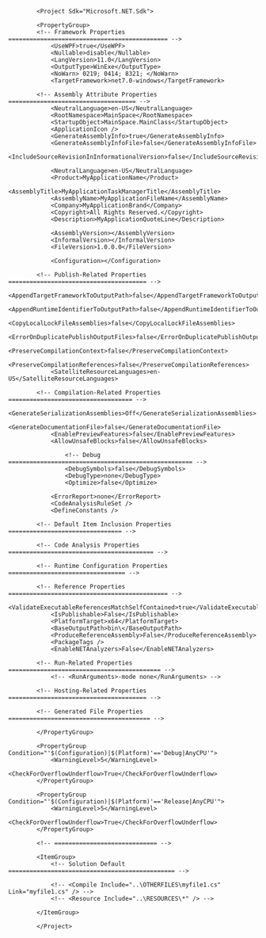             <Project Sdk="Microsoft.NET.Sdk">

            <PropertyGroup>
            <!-- Framework Properties ============================================= -->
                <UseWPF>true</UseWPF>
                <Nullable>disable</Nullable>
                <LangVersion>11.0</LangVersion>
                <OutputType>WinExe</OutputType>
                <NoWarn> 0219; 0414; 8321; </NoWarn>
                <TargetFramework>net7.0-windows</TargetFramework>

            <!-- Assembly Attribute Properties ==================================== -->
                <NeutralLanguage>en-US</NeutralLanguage>
                <RootNamespace>MainSpace</RootNamespace>
                <StartupObject>MainSpace.MainClass</StartupObject>
                <ApplicationIcon />
                <GenerateAssemblyInfo>true</GenerateAssemblyInfo>
                <GenerateAssemblyInfoFile>false</GenerateAssemblyInfoFile>
                <IncludeSourceRevisionInInformationalVersion>false</IncludeSourceRevisionInInformationalVersion>

                <NeutralLanguage>en-US</NeutralLanguage>
                <Product>MyApplicationName</Product>
                <AssemblyTitle>MyApplicationTaskManagerTitle</AssemblyTitle>
                <AssemblyName>MyApplicationFileName</AssemblyName>
                <Company>MyApplicationBrand</Company>
                <Copyright>All Rights Reserved.</Copyright>
                <Description>MyApplicationQuoteLine</Description>

                <AssemblyVersion></AssemblyVersion>
                <InformalVersion></InformalVersion>
                <FileVersion>1.0.0.0</FileVersion>

                <Configuration></Configuration>

            <!-- Publish-Related Properties ======================================= -->
                <AppendTargetFrameworkToOutputPath>false</AppendTargetFrameworkToOutputPath>
                <AppendRuntimeIdentifierToOutputPath>false</AppendRuntimeIdentifierToOutputPath>
                <CopyLocalLockFileAssemblies>false</CopyLocalLockFileAssemblies>
                <ErrorOnDuplicatePublishOutputFiles>false</ErrorOnDuplicatePublishOutputFiles>
                <PreserveCompilationContext>false</PreserveCompilationContext>
                <PreserveCompilationReferences>false</PreserveCompilationReferences>
                <SatelliteResourceLanguages>en-US</SatelliteResourceLanguages>

            <!-- Compilation-Related Properties =================================== -->
                <GenerateSerializationAssemblies>Off</GenerateSerializationAssemblies>
                <GenerateDocumentationFile>false</GenerateDocumentationFile>
                <EnablePreviewFeatures>false</EnablePreviewFeatures>
                <AllowUnsafeBlocks>false</AllowUnsafeBlocks>

                    <!-- Debug ==================================================== -->
                    <DebugSymbols>false</DebugSymbols>
                    <DebugType>none</DebugType>
                    <Optimize>false</Optimize>

                <ErrorReport>none</ErrorReport>
                <CodeAnalysisRuleSet />
                <DefineConstants />

            <!-- Default Item Inclusion Properties ================================ -->

            <!-- Code Analysis Properties ========================================= -->

            <!-- Runtime Configuration Properties ================================= -->

            <!-- Reference Properties ============================================= -->
                <ValidateExecutableReferencesMatchSelfContained>true</ValidateExecutableReferencesMatchSelfContained>
                <IsPublishable>False</IsPublishable>
                <PlatformTarget>x64</PlatformTarget>
                <BaseOutputPath>bin\</BaseOutputPath>
                <ProduceReferenceAssembly>False</ProduceReferenceAssembly>
                <PackageTags />
                <EnableNETAnalyzers>False</EnableNETAnalyzers>

            <!-- Run-Related Properties =========================================== -->
                <!-- <RunArguments>-mode none</RunArguments> -->

            <!-- Hosting-Related Properties ======================================= -->

            <!-- Generated File Properties ======================================== -->

            </PropertyGroup>

            <PropertyGroup Condition="'$(Configuration)|$(Platform)'=='Debug|AnyCPU'">
                <WarningLevel>5</WarningLevel>
                <CheckForOverflowUnderflow>True</CheckForOverflowUnderflow>
            </PropertyGroup>

            <PropertyGroup Condition="'$(Configuration)|$(Platform)'=='Release|AnyCPU'">
                <WarningLevel>5</WarningLevel>
                <CheckForOverflowUnderflow>True</CheckForOverflowUnderflow>
            </PropertyGroup>

            <!-- ============================= -->

            <ItemGroup>
                <!-- Solution Default =============================================== -->

                <!-- <Compile Include="..\OTHERFILES\myfile1.cs" Link="myfile1.cs" /> -->
                <!-- <Resource Include="..\RESOURCES\*" /> -->

            </ItemGroup>

            </Project>
